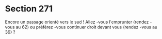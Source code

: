 # Section 271

Encore un passage orienté vers le sud ! Allez -vous l'emprunter
(rendez -vous au 62) ou préférez -vous continuer droit devant
vous (rendez -vous au 39) ?